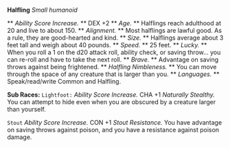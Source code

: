 __**Halfling**__
*Small humanoid*

** *Ability Score Increase.* ** DEX +2
** *Age.* ** Halflings reach adulthood at 20 and live to about 150.
** *Alignment.* ** Most halflings are lawful good. As a rule, they are good-hearted and kind.
** *Size.* ** Halflings average about 3 feet tall and weigh about 40 pounds.
** *Speed.* ** 25 feet.
** *Lucky.* ** When you roll a 1 on the d20 attack roll, ability check, or saving throw... you can re-roll and have to take the next roll.
** *Brave.* ** Advantage on saving throws against being frightened.
** *Halfling Nimbleness.* ** You can move through the space of any creature that is larger than you.
** *Languages.* ** Speak/read/write Common and Halfling. 

**Sub Races:**
`Lightfoot:`
*Ability Score Increase.* CHA +1
*Naturally Stealthy.* You can attempt to hide even when you are obscured by a creature larger than yourself. 

`Stout`
*Ability Score Increase.* CON +1
*Stout Resistance.* You have advantage on saving throws against poison, and you have a resistance against poison damage.